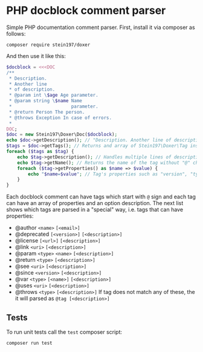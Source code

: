 # PHP docblock comment parser
Simple PHP documentation comment parser. First, install it via composer as follows:
```
composer require stein197/doxer
```
And then use it like this:
```php
$docblock = <<<DOC
/**
 * Description.
 * Another line
 * of description.
 * @param int \$age Age parameter.
 * @param string \$name Name
 *                      parameter.
 * @return Person The person.
 * @throws Exception In case of errors.
 * 
DOC;
$doc = new Stein197\Doxer\Doc($docblock);
echo $doc->getDescription(); // "Description. Another line of description."
$tags = $doc->getTags(); // Returns and array of Stein197\Doxer\Tag instances
foreach ($tags as $tag) {
	echo $tag->getDescription(); // Handles multiple lines of description
	echo $tag->getName(); // Returns the name of the tag without "@" char
	foreach ($tag->getProperties() as $name => $value) {
		echo "$name=$value"; // Tag's properties such as "version", "type", etc.
	}
}
```
Each docblock comment can have tags which start with `@` sign and each tag can have an array of properties and an option description. The next list shows which tags are parsed in a "special" way, i.e. tags that can have properties:
- @author `<name>` `[<email>]`
- @deprecated `[<version>]` `[<description>]`
- @license `[<url>]` `[<description>]`
- @link `<uri>` `[<description>]`
- @param `<type>` `<name>` `[<description>]`
- @return `<type>` `[<description>]`
- @see `<uri>` `[<description>]`
- @since `<version>` `[<description>]`
- @var `<type>` `[<name>]` `[<description>]`
- @uses `<uri>` `[<description>]`
- @throws `<type>` `[<description>]`
If tag does not match any of these, the it will parsed as `@tag [<description>]`

## Tests
To run unit tests call the `test` composer script:
```
composer run test
```
